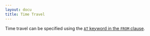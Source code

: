 ```yaml
---
layout: docu
title: Time Travel
---
```


Time travel can be specified using the [`AT` keyword in the `FROM` clause](https://duckdb.org/docs/stable/sql/query_syntax/from#time-travel-using-at).
